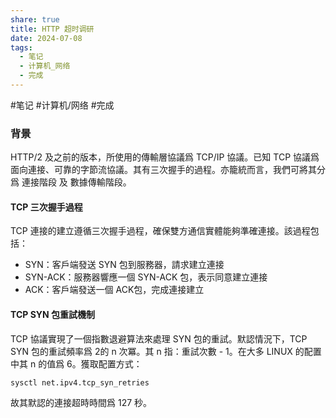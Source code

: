 ```yaml
---  
share: true  
title: HTTP 超时调研  
date: 2024-07-08  
tags:  
  - 笔记  
  - 计算机_网络  
  - 完成  
---  
```

  
  
#笔记 #计算机/网络  #完成  
  
### 背景  
  
HTTP/2 及之前的版本，所使用的傳輸層協議爲 TCP/IP 協議。已知 TCP 協議爲面向連接、可靠的字節流協議。其有三次握手的過程。亦籠統而言，我們可將其分爲 連接階段 及 數據傳輸階段。  
  
#### TCP 三次握手過程  
TCP 連接的建立遵循三次握手過程，確保雙方通信實體能夠準確連接。該過程包括：  
+ SYN：客戶端發送 SYN 包到服務器，請求建立連接  
+ SYN-ACK：服務器響應一個 SYN-ACK 包，表示同意建立連接  
+ ACK：客戶端發送一個 ACK包，完成連接建立  
  
#### TCP SYN 包重試機制  
TCP 協議實現了一個指數退避算法來處理 SYN 包的重試。默認情況下，TCP SYN 包的重試頻率爲 2的 n 次冪。其 n 指：重試次數 - 1。在大多 LINUX 的配置中其 n 的值爲 6。獲取配置方式：  
```shell  
sysctl net.ipv4.tcp_syn_retries  
```  
  
故其默認的連接超時時間爲 127 秒。  
  
